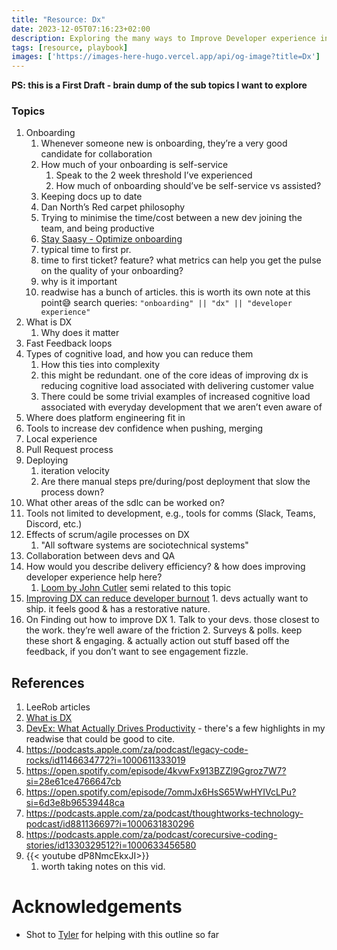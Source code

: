 ```yaml
---
title: "Resource: Dx"
date: 2023-12-05T07:16:23+02:00
description: Exploring the many ways to Improve Developer experience in organisations.
tags: [resource, playbook]
images: ['https://images-here-hugo.vercel.app/api/og-image?title=Dx']
---
```


**PS: this is a First Draft - brain dump of the sub topics I want to explore**

### Topics

1. Onboarding
    1. Whenever someone new is onboarding, they’re a very good candidate for collaboration
    2. How much of your onboarding is self-service
        1. Speak to the 2 week threshold I’ve experienced
        2. How much of onboarding should’ve be self-service vs assisted?
    3. Keeping docs up to date
    4. Dan North’s Red carpet philosophy
    5. Trying to minimise the time/cost between a new dev joining the team, and being productive
    6. [Stay Saasy - Optimize onboarding](https://staysaasy.com/management/2020/08/28/Optimize-Onboarding.html)
    7. typical time to first pr.
    8. time to first ticket? feature? what metrics can help you get the pulse on the quality of your onboarding?
    9. why is it important
    10. readwise has a bunch of articles. this is worth its own note at this point😅
    search queries: ` "onboarding" || "dx" || "developer experience" `
2. What is DX
   1. Why does it matter
3. Fast Feedback loops
4. Types of cognitive load, and how you can reduce them
    1. How this ties into complexity
    2. this might be redundant. one of the core ideas of improving dx is reducing cognitive load associated with delivering customer value
    3. There could be some trivial examples of increased cognitive load associated with everyday development that we aren’t even aware of
5. Where does platform engineering fit in
6. Tools to increase dev confidence when pushing, merging
7. Local experience
8. Pull Request process
9. Deploying
    1. iteration velocity
    2. Are there manual steps pre/during/post deployment that slow the process down?
10. What other areas of the sdlc can be worked on?
11. Tools not limited to development, e.g., tools for comms (Slack, Teams, Discord, etc.)
12. Effects of scrum/agile processes on DX
    1.  "All software systems are sociotechnical systems"
13. Collaboration between devs and QA
14. How would you describe delivery efficiency? & how does improving developer experience help here?
    1. [Loom by John Cutler](https://www.loom.com/share/bfc646ce2c114cabbe9792616cb48f17?sid=ba8f1e77-a370-46cb-a491-252870594c5d) semi related to this topic
15.  [Improving DX can reduce developer burnout](https://podcasts.apple.com/za/podcast/dev-interrupted/id1537003676?i=1000566944813)
    1. devs actually want to ship. it feels good & has a restorative nature. 
16.  On Finding out how to improve DX
    1. Talk to your devs. those closest to the work. they’re well aware of the friction
    2. Surveys & polls. keep these short & engaging. & actually action out stuff based off the feedback, if you don’t want to see engagement fizzle.

## References

1. LeeRob articles
2. [What is DX](https://leaddev.com/process/what-developer-experience-your-route-better-productivity#Echobox=1699956180)
3. [DevEx: What Actually Drives Productivity](https://queue.acm.org/detail.cfm?id=3595878) - there's a few highlights in my readwise that could be good to cite.
4. https://podcasts.apple.com/za/podcast/legacy-code-rocks/id1146634772?i=1000611333019
5. https://open.spotify.com/episode/4kvwFx913BZZl9Ggroz7W7?si=28e61ce4766647cb
6. https://open.spotify.com/episode/7ommJx6HsS65WwHYIVcLPu?si=6d3e8b96539448ca
7. https://podcasts.apple.com/za/podcast/thoughtworks-technology-podcast/id881136697?i=1000631830296
8. https://podcasts.apple.com/za/podcast/corecursive-coding-stories/id1330329512?i=1000633456580
9. {{< youtube dP8NmcEkxJI>}}
   1.  worth taking notes on this vid.

# Acknowledgements
- Shot to [Tyler](https://www.tylerpillay.co.za/) for helping with this outline so far